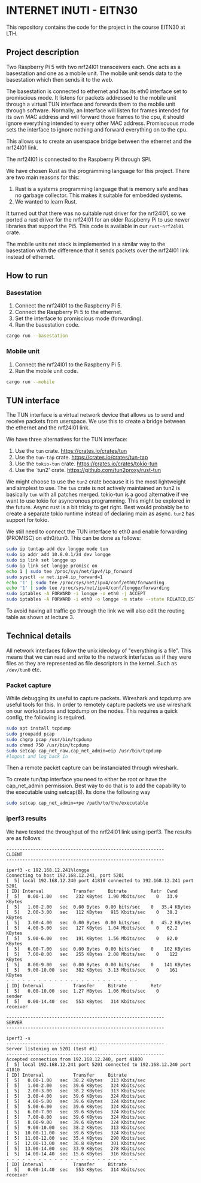 # INTERNET INUTI - EITN30

This repository contains the code for the project in the course EITN30 at LTH.

## Project description

Two Raspberry Pi 5 with two nrf24l01 transceivers each. One acts as a
basestation and one as a mobile unit. The mobile unit sends data to the
basestation which then sends it to the web.

The basestation is connected to ethernet and has its eth0 interface set to
promiscious mode. It listens for packets addressed to the mobile unit through a
virtual TUN interface and forwards them to the mobile unit through software.
Normally, an Interface will listen for frames intended for its own MAC address
and will forward those frames to the cpu, it should ignore everything intended
to every other MAC address. Promiscuous mode sets the interface to ignore
nothing and forward everything on to the cpu.

This allows us to create an userspace bridge between the ethernet and the
nrf24l01 link.

The nrf24l01 is connected to the Raspberry Pi through SPI.

We have chosen Rust as the programming language for this project. There are two
main reasons for this:
1. Rust is a systems programming language that is memory safe and has no
   garbage collector. This makes it suitable for embedded systems.
2. We wanted to learn Rust.

It turned out that there was no suitable rust driver for the nrf24l01, so we
ported a rust driver for the nrf24l01 for an older Raspberry Pi to use newer
libraries that support the Pi5. This code is available in our `rust-nrf24l01` crate.

The mobile units net stack is implemented in a similar way to the basestation
with the difference that it sends packets over the nrf24l01 link instead of
ethernet.

## How to run

### Basestation

1. Connect the nrf24l01 to the Raspberry Pi 5.
2. Connect the Raspberry Pi 5 to the ethernet.
3. Set the interface to promiscious mode (forwarding).
4. Run the basestation code.
```bash
cargo run --basestation
```

### Mobile unit

1. Connect the nrf24l01 to the Raspberry Pi 5.
2. Run the mobile unit code.
```bash
cargo run --mobile
```

## TUN interface

The TUN interface is a virtual network device that allows us to send and receive
packets from userspace. We use this to create a bridge between the ethernet and
the nrf24l01 link.

We have three alternatives for the TUN interface:
1. Use the `tun` crate. https://crates.io/crates/tun
2. Use the `tun-tap` crate. https://crates.io/crates/tun-tap
3. Use the `tokio-tun` crate. https://crates.io/crates/tokio-tun
4. Use the `tun2' crate. https://github.com/tun2proxy/rust-tun

We might choose to use the `tun2` crate because it is the most lightweight and
simplest to use. The `tun` crate is not actively maintained an tun2 is basically
`tun` with all patches merged. tokio-tun is a good alternative if we want to use
tokio for asyncronous programming. This might be explored in the future. Async
rust is a bit tricky to get right. Best would probably be to create a separate
tokio runtime instead of declaring main as async. `tun2` has support for tokio.

We still need to connect the TUN interface to eth0 and enable forwarding
(PROMISC) on eth0/tun0. This can be done as follows:

```bash
sudo ip tuntap add dev longge mode tun
sudo ip addr add 10.8.0.1/24 dev longge
sudo ip link set longge up
sudo ip link set longge promisc on
echo 1 | sudo tee /proc/sys/net/ipv4/ip_forward
sudo sysctl -w net.ipv4.ip_forward=1
echo '1' | sudo tee /proc/sys/net/ipv4/conf/eth0/forwarding
echo '1' | sudo tee /proc/sys/net/ipv4/conf/longge/forwarding
sudo iptables -A FORWARD -i longge -o eth0 -j ACCEPT
sudo iptables -A FORWARD -i eth0 -o longge -m state --state RELATED,ESTABLISHED -j ACCEPT
```

To avoid having all traffic go through the link we will also edit the routing
table as shown at lecture 3.

## Technical details

All network interfaces follow the unix ideology of "everything is a file".
This means that we can read and write to the network interfaces as if they were
files as they are represented as file descriptors in the kernel. Such as
`/dev/tun0` etc.

### Packet capture

While debugging its useful to capture packets. Wireshark and tcpdump are useful
tools for this.
In order to remotely capture packets we use wireshark on our workstations and
tcpdump on the nodes.
This requires a quick config, the following is required.

```bash
sudo apt install tcpdump
sudo groupadd pcap
sudo chgrp pcap /usr/bin/tcpdump
sudo chmod 750 /usr/bin/tcpdump
sudo setcap cap_net_raw,cap_net_admin=eip /usr/bin/tcpdump
#logout and log back in
```
Then a remote packet capture can be instanciated through wireshark.

To create tun/tap interface you need to either be root or have the cap_net_admin
permission. Best way to do that is to add the capability to the executable using
setcap(8). Its done the following way

```bash
sudo setcap cap_net_admin=+pe /path/to/the/executable
```

### iperf3 results

We have tested the throughput of the nrf24l01 link using iperf3. The results are
as follows:

```
-----------------------------------------------------------
CLIENT
-----------------------------------------------------------

iperf3 -c 192.168.12.241%longge
Connecting to host 192.168.12.241, port 5201
[  5] local 192.168.12.240 port 41810 connected to 192.168.12.241 port 5201
[ ID] Interval           Transfer     Bitrate         Retr  Cwnd
[  5]   0.00-1.00   sec   232 KBytes  1.90 Mbits/sec    0   33.9 KBytes
[  5]   1.00-2.00   sec  0.00 Bytes  0.00 bits/sec    0   35.4 KBytes
[  5]   2.00-3.00   sec   112 KBytes   915 Kbits/sec    0   38.2 KBytes
[  5]   3.00-4.00   sec  0.00 Bytes  0.00 bits/sec    0   45.2 KBytes
[  5]   4.00-5.00   sec   127 KBytes  1.04 Mbits/sec    0   62.2 KBytes
[  5]   5.00-6.00   sec   191 KBytes  1.56 Mbits/sec    0   82.0 KBytes
[  5]   6.00-7.00   sec  0.00 Bytes  0.00 bits/sec    0    102 KBytes
[  5]   7.00-8.00   sec   255 KBytes  2.08 Mbits/sec    0    122 KBytes
[  5]   8.00-9.00   sec  0.00 Bytes  0.00 bits/sec    0    141 KBytes
[  5]   9.00-10.00  sec   382 KBytes  3.13 Mbits/sec    0    161 KBytes
- - - - - - - - - - - - - - - - - - - - - - - - -
[ ID] Interval           Transfer     Bitrate         Retr
[  5]   0.00-10.00  sec  1.27 MBytes  1.06 Mbits/sec    0             sender
[  5]   0.00-14.40  sec   553 KBytes   314 Kbits/sec                  receiver

-----------------------------------------------------------
SERVER
-----------------------------------------------------------

iperf3 -s
-----------------------------------------------------------
Server listening on 5201 (test #1)
-----------------------------------------------------------
Accepted connection from 192.168.12.240, port 41800
[  5] local 192.168.12.241 port 5201 connected to 192.168.12.240 port 41810
[ ID] Interval           Transfer     Bitrate
[  5]   0.00-1.00   sec  38.2 KBytes   313 Kbits/sec
[  5]   1.00-2.00   sec  39.6 KBytes   324 Kbits/sec
[  5]   2.00-3.00   sec  38.2 KBytes   313 Kbits/sec
[  5]   3.00-4.00   sec  39.6 KBytes   324 Kbits/sec
[  5]   4.00-5.00   sec  39.6 KBytes   324 Kbits/sec
[  5]   5.00-6.00   sec  39.6 KBytes   324 Kbits/sec
[  5]   6.00-7.00   sec  39.6 KBytes   324 Kbits/sec
[  5]   7.00-8.00   sec  39.6 KBytes   324 Kbits/sec
[  5]   8.00-9.00   sec  39.6 KBytes   324 Kbits/sec
[  5]   9.00-10.00  sec  38.2 KBytes   313 Kbits/sec
[  5]  10.00-11.00  sec  39.6 KBytes   324 Kbits/sec
[  5]  11.00-12.00  sec  35.4 KBytes   290 Kbits/sec
[  5]  12.00-13.00  sec  36.8 KBytes   301 Kbits/sec
[  5]  13.00-14.00  sec  33.9 KBytes   278 Kbits/sec
[  5]  14.00-14.40  sec  15.6 KBytes   316 Kbits/sec
- - - - - - - - - - - - - - - - - - - - - - - - -
[ ID] Interval           Transfer     Bitrate
[  5]   0.00-14.40  sec   553 KBytes   314 Kbits/sec                  receiver

```